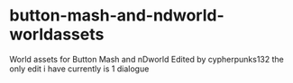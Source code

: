 # button-mash-and-ndworld-worldassets
World assets for Button Mash and nDworld Edited by cypherpunks132
the only edit i have currently is 1 dialogue
